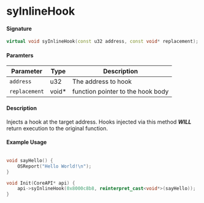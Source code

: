 # syInlineHook
#### Signature
``` cpp
virtual void syInlineHook(const u32 address, const void* replacement);
```

#### Paramters

| Parameter      | Type     | Description                       |
| ---------------| -------- | --------------------------------- |
| `address`      | u32      | The address to hook               |
| `replacement`  | void*    | function pointer to the hook body |

#### Description
Injects a hook at the target address. Hooks injected via this method ***WILL*** return execution to the original function.

#### Example Usage

``` cpp

void sayHello() {
    OSReport("Hello World!\n");
}

void Init(CoreAPI* api) {
    api->syInlineHook(0x8000c8b8, reinterpret_cast<void*>(sayHello));
}
```